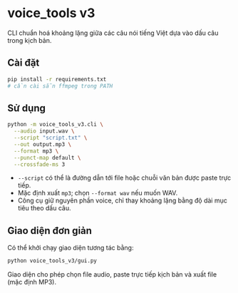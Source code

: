 # voice_tools v3

CLI chuẩn hoá khoảng lặng giữa các câu nói tiếng Việt dựa vào dấu câu trong kịch bản.

## Cài đặt

```bash
pip install -r requirements.txt
# cần cài sẵn ffmpeg trong PATH
```

## Sử dụng

```bash
python -m voice_tools_v3.cli \
  --audio input.wav \
  --script "script.txt" \
  --out output.mp3 \
  --format mp3 \
  --punct-map default \
  --crossfade-ms 3
```

* `--script` có thể là đường dẫn tới file hoặc chuỗi văn bản được paste trực tiếp.
* Mặc định xuất `mp3`; chọn `--format wav` nếu muốn WAV.
* Công cụ giữ nguyên phần voice, chỉ thay khoảng lặng bằng độ dài mục tiêu theo dấu câu.

## Giao diện đơn giản

Có thể khởi chạy giao diện tương tác bằng:

```bash
python voice_tools_v3/gui.py
```

Giao diện cho phép chọn file audio, paste trực tiếp kịch bản và xuất file (mặc định MP3).

